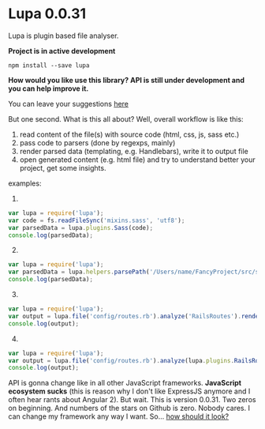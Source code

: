 
Lupa 0.0.31
====

Lupa is plugin based file analyser.


**Project is in active development**

`npm install --save lupa`


**How would you like use this library? API is still under development and you can help improve it.**

You can leave your suggestions [here](https://github.com/hex13/lupa/issues)

But one second. What is this all about? Well, overall workflow is like this:

1. read content of the file(s) with source code (html, css, js, sass etc.)   
2. pass code to parsers (done by regexps, mainly)
3. render parsed data (templating, e.g. Handlebars), write it to output file
4. open generated content (e.g. html file) and try to understand better your project, get some insights.


examples:

1.

```js
var lupa = require('lupa');
var code = fs.readFileSync('mixins.sass', 'utf8');
var parsedData = lupa.plugins.Sass(code);
console.log(parsedData);
```

2.

```js
var lupa = require('lupa');
var parsedData = lupa.helpers.parsePath('/Users/name/FancyProject/src/styles/*sass', 'Sass');
console.log(parsedData);
```

3.
    
```js
var lupa = require('lupa');
var output = lupa.file('config/routes.rb').analyze('RailsRoutes').render('urls');
console.log(output);
```
    
4.
    
```js
var lupa = require('lupa');
var output = lupa.file('config/routes.rb').analyze(lupa.plugins.RailsRoutes()).render('urls');
console.log(output);
```

API is gonna change like in all other JavaScript frameworks. **JavaScript ecosystem sucks** (this is reason why I don't like ExpressJS anymore and I often hear rants about Angular 2).
 But wait. This is version 0.0.31. Two zeros on beginning. And numbers of the stars on Github is zero. Nobody cares. I can change my framework any way I want. So... [how should it look?](https://github.com/hex13/lupa/issues) 
 
 